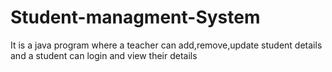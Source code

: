 # Student-managment-System
It is a java program where a teacher can add,remove,update student details and a student can login and view their details
